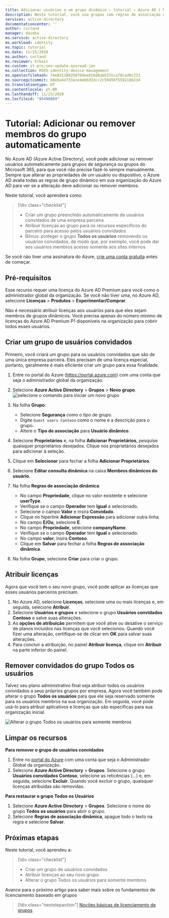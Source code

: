 ```yaml
---
title: Adicionar usuários a um grupo dinâmico – tutorial – Azure AD | Microsoft Docs
description: Neste tutorial, você usa grupos com regras de associação do usuário para adicionar ou remover usuários automaticamente
services: active-directory
documentationcenter: ''
author: curtand
manager: daveba
ms.service: active-directory
ms.workload: identity
ms.topic: tutorial
ms.date: 11/15/2020
ms.author: curtand
ms.reviewer: krbain
ms.custom: it-pro;seo-update-azuread-jan
ms.collection: M365-identity-device-management
ms.openlocfilehash: 74e8311002b8769ee816d8abb37eca70cad8c221
ms.sourcegitcommit: b8eba4e733ace4eb6d33cc2c59456f550218b234
ms.translationtype: HT
ms.contentlocale: pt-BR
ms.lasthandoff: 11/23/2020
ms.locfileid: "95490809"
---
```

# <a name="tutorial-add-or-remove-group-members-automatically"></a>Tutorial: Adicionar ou remover membros do grupo automaticamente

No Azure AD (Azure Active Directory), você pode adicionar ou remover usuários automaticamente para grupos de segurança ou grupos do Microsoft 365, para que você não precise fazê-lo sempre manualmente. Sempre que alterar as propriedades de um usuário ou dispositivo, o Azure AD avalia todas as regras de grupo dinâmico em sua organização do Azure AD para ver se a alteração deve adicionar ou remover membros.

Neste tutorial, você aprenderá como:
> [!div class="checklist"]
> * Criar um grupo preenchido automaticamente de usuários convidados de uma empresa parceira
> * Atribuir licenças ao grupo para os recursos específicos do parceiro para acesso pelos usuários convidados
> * Bônus: proteger o grupo **Todos os usuários** removendo os usuários convidados, de modo que, por exemplo, você pode dar aos usuários membros acesso somente aos sites internos

Se você não tiver uma assinatura do Azure, [crie uma conta gratuita](https://azure.microsoft.com/free/) antes de começar.

## <a name="prerequisites"></a>Pré-requisitos

Esse recurso requer uma licença do Azure AD Premium para você como o administrador global da organização. Se você não tiver uma, no Azure AD, selecione **Licenças** > **Produtos** > **Experimentar/Comprar**.

Não é necessário atribuir licenças aos usuários para que eles sejam membros de grupos dinâmicos. Você precisa apenas do número mínimo de licenças do Azure AD Premium P1 disponíveis na organização para cobrir todos esses usuários. 

## <a name="create-a-group-of-guest-users"></a>Criar um grupo de usuários convidados

Primeiro, você criará um grupo para os usuários convidados que são de uma única empresa parceira. Eles precisam de uma licença especial, portanto, geralmente é mais eficiente criar um grupo para essa finalidade.

1. Entre no portal do Azure (https://portal.azure.com) com uma conta que seja o administrador global da organização.
2. Selecione **Azure Active Directory** > **Grupos** > **Novo grupo**.
   ![selecione o comando para iniciar um novo grupo](./media/groups-dynamic-tutorial/new-group.png)
3. Na folha **Grupo**:
  
   * Selecione **Segurança** como o tipo de grupo.
   * Digite `Guest users Contoso` como o nome e a descrição para o grupo.
   * Altere o **Tipo de associação** para **Usuário dinâmico**.
   
4. Selecione **Proprietários** e, na folha **Adicionar Proprietários**, pesquise quaisquer proprietários desejados. Clique nos proprietários desejados para adicionar à seleção.
5. Clique em **Selecionar** para fechar a folha **Adicionar Proprietários**.  
6. Selecione **Editar consulta dinâmica** na caixa **Membros dinâmicos do usuário**.
7. Na folha **Regras de associação dinâmica**:

   * No campo **Propriedade**, clique no valor existente e selecione **userType**. 
   * Verifique se o campo **Operador** tem **Igual** a selecionado.  
   * Selecione o campo **Valor** e insira **Convidado**. 
   * Clique no hiperlink **Adicionar Expressão** para adicionar outra linha.
   * No campo **E/Ou**, selecione **E**.
   * No campo **Propriedade**, selecione **companyName**.
   * Verifique se o campo **Operador** tem **Igual** a selecionado.
   * No campo **valor**, insira **Contoso**.
   * Clique em **Salvar** para fechar a folha **Regras de associação dinâmica**.
   
8. Na folha **Grupo**, selecione **Criar** para criar o grupo.

## <a name="assign-licenses"></a>Atribuir licenças

Agora que você tem o seu novo grupo, você pode aplicar as licenças que esses usuários parceiros precisam.

1. No Azure AD, selecione **Licenças**, selecione uma ou mais licenças e, em seguida, selecione **Atribuir**.
2. Selecione **Usuários e grupos** e selecione o grupo **Usuários convidados Contoso** e salve suas alterações.
3. As **opções de atribuição** permitem que você ative ou desative o serviço de planos incluídos nas licenças que você selecionou. Quando você fizer uma alteração, certifique-se de clicar em **OK** para salvar suas alterações.
4. Para concluir a atribuição, no painel **Atribuir licença**, clique em **Atribuir** na parte inferior do painel.

## <a name="remove-guests-from-all-users-group"></a>Remover convidados do grupo Todos os usuários

Talvez seu plano administrativo final seja atribuir todos os usuários convidados a seus próprios grupos por empresa. Agora você também pode alterar o grupo **Todos os usuários** para que ele seja reservado somente para os usuários membros na sua organização. Em seguida, você pode usá-lo para atribuir aplicativos e licenças que são específicas para sua organização inicial.

   ![Alterar o grupo Todos os usuários para somente membros](./media/groups-dynamic-tutorial/all-users-edit.png)

## <a name="clean-up-resources"></a>Limpar os recursos

**Para remover o grupo de usuários convidados**

1. Entre no [portal do Azure](https://portal.azure.com) com uma conta que seja o Administrador Global da organização.
2. Selecione **Azure Active Directory** > **Grupos**. Selecione o grupo **Usuários convidados Contoso**, selecione as reticências (...) e, em seguida, selecione **Excluir**. Quando você excluir o grupo, quaisquer licenças atribuídas são removidas.

**Para restaurar o grupo Todos os Usuários**
1. Selecione **Azure Active Directory** > **Grupos**. Selecione o nome do grupo **Todos os usuários** para abrir o grupo.
1. Selecione **Regras de associação dinâmica**, apague todo o texto na regra e selecione **Salvar**.

## <a name="next-steps"></a>Próximas etapas

Neste tutorial, você aprendeu a:
> [!div class="checklist"]
> * Criar um grupo de usuários convidados
> * Atribuir licenças ao seu novo grupo
> * Alterar o grupo Todos os usuários para somente membros

Avance para o próximo artigo para saber mais sobre os fundamentos de licenciamento baseado em grupos
> [!div class="nextstepaction"]
> [Noções básicas de licenciamento de grupos](../fundamentals/active-directory-licensing-whatis-azure-portal.md)



